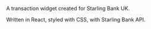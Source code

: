 A transaction widget created for Starling Bank UK.

Written in React, styled with CSS, with Starling Bank API.
